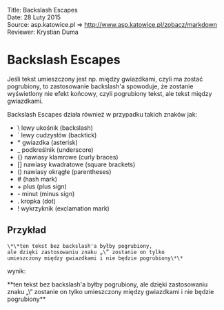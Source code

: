 Title: 		Backslash Escapes  
Date: 		28 Luty 2015  
Source:     asp.katowice.pl => http://www.asp.katowice.pl/zobacz/markdown  
Reviewer:	Krystian Duma  

# Backslash Escapes

Jeśli tekst umieszczony jest np. między gwiazdkami, czyli ma zostać pogrubiony, 
to zastosowanie backslash'a spowoduje, że zostanie wyświetlony nie efekt końcowy, 
czyli pogrubiony tekst, ale tekst między gwiazdkami. 

Backslash Escapes działa również w przypadku takich znaków jak:

- \\ lewy ukośnik (backslash)
- \` lewy cudzysłów (backtick)
- \* gwiazdka (asterisk)
- \_ podkreślnik (underscore)
- \{\} nawiasy klamrowe (curly braces)
- \[\] nawiasy kwadratowe (square brackets)
- \(\) nawiasy okrągłe (parentheses)
- \# (hash mark)
- \+ plus (plus sign)
- \- minut (minus sign)
- \. kropka (dot)
- \! wykrzyknik (exclamation mark)

## Przykład
```
\*\*ten tekst bez backslash'a byłby pogrubiony, 
ale dzięki zastosowaniu znaku „\” zostanie on tylko
umieszczony między gwiazdkami i nie będzie pogrubiony\*\*
```
wynik:

\*\*ten tekst bez backslash'a byłby pogrubiony, 
ale dzięki zastosowaniu znaku „\” zostanie on tylko
umieszczony między gwiazdkami i nie będzie pogrubiony\*\*

